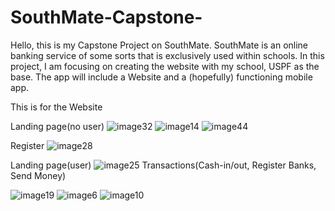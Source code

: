 # SouthMate-Capstone-
Hello, this is my Capstone Project on SouthMate.
SouthMate is an online banking service of some sorts that is exclusively used within schools. In this project, I am focusing on creating the website with my school, USPF as the base. The app will include a Website and a (hopefully) functioning mobile app. 

This is for the Website

Landing page(no user)
![image32](https://github.com/thefappybird/SouthMate-Capstone-/assets/65710064/b99836f4-c31b-40e2-bc8d-022a80967f56)
![image14](https://github.com/thefappybird/SouthMate-Capstone-/assets/65710064/30adacd3-0da4-46f2-9a70-d9a128336954)
![image44](https://github.com/thefappybird/SouthMate-Capstone-/assets/65710064/9064e735-a88a-48ff-9c24-7faf101a16a9)


Register
![image28](https://github.com/thefappybird/SouthMate-Capstone-/assets/65710064/459c513c-f34e-4936-8e25-a7151f4f8d43)

Landing page(user)
![image25](https://github.com/thefappybird/SouthMate-Capstone-/assets/65710064/e054ffd6-6119-4045-b266-3ae33ac11801)
Transactions(Cash-in/out, Register Banks, Send Money)

![image19](https://github.com/thefappybird/SouthMate-Capstone-/assets/65710064/b9fa1466-8e07-4c6f-bfde-bca7496ddc1f)
![image6](https://github.com/thefappybird/SouthMate-Capstone-/assets/65710064/e71ef454-1eaf-4e52-9927-fb847d03d47d)
![image10](https://github.com/thefappybird/SouthMate-Capstone-/assets/65710064/135bb5ec-ab66-4355-9870-d8974acd779c)
